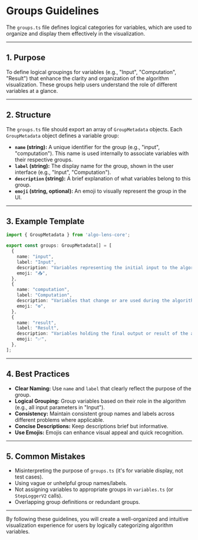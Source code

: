 # Groups Guidelines

The `groups.ts` file defines logical categories for variables, which are used to organize and display them effectively in the visualization.

---

## 1. Purpose

To define logical groupings for variables (e.g., "Input", "Computation", "Result") that enhance the clarity and organization of the algorithm visualization. These groups help users understand the role of different variables at a glance.

---

## 2. Structure

The `groups.ts` file should export an array of `GroupMetadata` objects. Each `GroupMetadata` object defines a variable group:

- **`name` (string):** A unique identifier for the group (e.g., "input", "computation"). This name is used internally to associate variables with their respective groups.
- **`label` (string):** The display name for the group, shown in the user interface (e.g., "Input", "Computation").
- **`description` (string):** A brief explanation of what variables belong to this group.
- **`emoji` (string, optional):** An emoji to visually represent the group in the UI.

---

## 3. Example Template

```ts
import { GroupMetadata } from 'algo-lens-core';

export const groups: GroupMetadata[] = [
  {
    name: "input",
    label: "Input",
    description: "Variables representing the initial input to the algorithm.",
    emoji: "📥",
  },
  {
    name: "computation",
    label: "Computation",
    description: "Variables that change or are used during the algorithm's execution.",
    emoji: "⚙️",
  },
  {
    name: "result",
    label: "Result",
    description: "Variables holding the final output or result of the algorithm.",
    emoji: "✅",
  },
];
```

---

## 4. Best Practices

- **Clear Naming:** Use `name` and `label` that clearly reflect the purpose of the group.
- **Logical Grouping:** Group variables based on their role in the algorithm (e.g., all input parameters in "Input").
- **Consistency:** Maintain consistent group names and labels across different problems where applicable.
- **Concise Descriptions:** Keep descriptions brief but informative.
- **Use Emojis:** Emojis can enhance visual appeal and quick recognition.

---

## 5. Common Mistakes

- Misinterpreting the purpose of `groups.ts` (it's for variable display, not test cases).
- Using vague or unhelpful group names/labels.
- Not assigning variables to appropriate groups in `variables.ts` (or `StepLoggerV2` calls).
- Overlapping group definitions or redundant groups.

---

By following these guidelines, you will create a well-organized and intuitive visualization experience for users by logically categorizing algorithm variables.